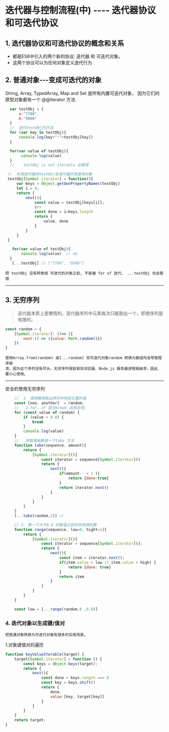 # 迭代器与控制流程(中)  ---- 迭代器协议和可迭代协议

## 1. 迭代器协议和可迭代协议的概念和关系
 - 都是ES6中引入的两个新的协议: 迭代器 和 可迭代对象。
 - 这两个协议可以为任何对象定义迭代行为
 

 ## 2. 普通对象---变成可迭代的对象
String, Array, TypedArray, Map and Set 是所有内置可迭代对象， 因为它们的原型对象都有一个 @@iterator 方法.

 ```js
   var testObj = {
       a:"7788",
       b:"9900"
   }
   //  迭代testObj的方法 
   for (var key in testObj){
       console.log(key+":"+testObj[key])
   }

   for(var value of testObj){
        console.log(value)
   }
   //    testObj is not iterable 会报错

  //  利用迭代器把testObj变成可遍历其值得对象   
  testObj[Symbol.iterator] = function(){
      var keys = Object.getOwnPropertyNames(testObj)
      let i = 0;
      return {
          next(){
              const value = testObj[keys[i]];
              i++
              const done = i>keys.length
              return {
                  value, done
              }
          }
      }
  }

    for(var value of testObj){
        console.log(value)  // ok
   }
    [...testObj] // ["7788", "9900"]
 ```
    把 testObj 没有转换成 可迭代的对象之前, 不能被 for of 迭代， ...testObj 也会报错
 ---
 ## 3. 无穷序列
> 迭代器本质上是懒惰的。迭代器序列中元素每次只能取出一个，即使序列是有限的。
```js
const random = {
    [Symbol.iterator]: ()=> ({
        next:() => ({value: Math.random()})
    })
}
```
    使用Array.from(random) 或[...random] 将可迭代对象random 转换为数组均会导致程序崩
    溃，因为这个序列没有尽头。无穷序列很容易将浏览器、Node.js 服务器进程搞崩溃，因此
    要小心使用。
---
安全的使用无穷序列
```js
    //  1. 使用解构取出序列中特定位置的值
    const [one, another]  = random;
    //   2.for..of 配合break 达到目地;
    for (const value of random) {
        if (value > 0.8) {
            break
        }
        console.log(value)
    }
    //   把取值抽象成一个take 方法
    function take(sequence, amount){
        return {
            [Symbol.iterator](){
                const iterator = sequence[Symbol.iterator]()
                return {
                    next(){
                        if(amount-- < 1 ){
                            return {done:true}
                        }
                        return iterator.next()
                    }
                }
            }
        }
    }
    [...take(random,2)] //

    // 3. 第一个大于0.8 的数值之前的所有随机数
    function range(sequence, low=0, hight=1){
        return {
            [Symbol.iterator](){
                const iterator = sequence[Symbol.iterator]();
                return {
                    next(){
                        const item = iterator.next();
                        if(item.value < low || item.value > high) {
                            return {done: true}
                        }
                        return item
                    }
                }
            }
        }
    }

    const low = [...range(random,0 ,0.8)]
```
### 4. 迭代对象以生成键/值对
    把普通对象转换为可迭代对象有很多的实用场景。

1.对象键值对的遍历

```js
function keyValueIterable(target) {
    target[Symbol.iterator] = function () {
        const keys = Object.keys(target);
        return {
            next(){
                const done = keys.length === 0
                const key = keys.shift()
                return {
                    done,
                    value:[key, target[key]]
                }
            }
        }
    }
    return target;
}
``` 


